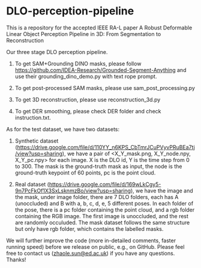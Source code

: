 # DLO-perception-pipeline
This is a repository for the accepted IEEE RA-L paper A Robust Deformable Linear Object Perception Pipeline in 3D: From Segmentation to Reconstruction

Our three stage DLO perception pipeline.

1. To get SAM+Grounding DINO masks, please follow https://github.com/IDEA-Research/Grounded-Segment-Anything and use their grounding_dino_demo.py with text rope prompt.

2. To get post-processed SAM masks, please use sam_post_processing.py

3. To get 3D reconstruction, please use reconstruction_3d.py

4. To get DER smoothing, please check DER folder and check instruction.txt.

As for the test dataset, we have two datasets:

1. Synthetic dataset (https://drive.google.com/file/d/110YY_n6KPS_CbTmrJCuPVyvPRuBEa7tj/view?usp=sharing), we have a pair of <X_Y_mask.png, X_Y_node.npy, X_Y_pc.npy> for each image. X is the DLO id, Y is the time step from 0 to 300. The mask is the ground-truth mask as input, the node is the ground-truth keypoint of 60 points, pc is the point cloud.

2. Real dataset (https://drive.google.com/file/d/169wLkCgy5-9n7PcFkOf1X3SxLsknmzBo/view?usp=sharing), we have the image and the mask, under image folder, there are 7 DLO folders, each has A (unoccluded) and B with a, b, c, d, e, 5 different poses. In each folder of the pose, there is a pc folder containing the point cloud, and a rgb folder containing the RGB image. The first image is unoccluded, and the rest are randomly occuluded. The mask dataset follows the same structure but only have rgb folder, which contains the labelled masks.

We will further improve the code (more in-detailed comments, faster running speed) before we release on public, e.g., on GitHub. Please feel free to contact us (zhaole.sun@ed.ac.uk) if you have any questions. Thanks!


